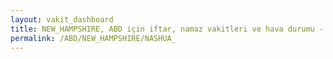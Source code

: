 ```yaml
---
layout: vakit_dashboard
title: NEW_HAMPSHIRE, ABD için iftar, namaz vakitleri ve hava durumu - ilçe/eyalet seç
permalink: /ABD/NEW_HAMPSHIRE/NASHUA_
---
```


<script type="text/javascript">
  var GLOBAL_COUNTRY = 'ABD';
  var GLOBAL_CITY = 'NEW_HAMPSHIRE';
  var GLOBAL_STATE = 'NASHUA_';
  var lat = 72;
  var lon = 21;
</script>
